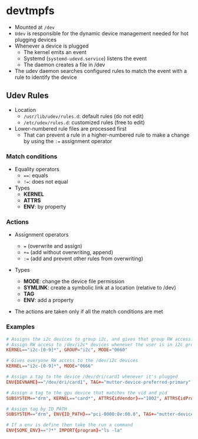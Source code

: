 # devtmpfs

- Mounted at `/dev`
- `Udev` is responsible for the dynamic device management needed for hot plugging devices
- Whenever a device is plugged
  - The kernel emits an event
  - Systemd (`systemd-udevd.service`) listens the event
  - The daemon creates a file in /dev
- The udev daemon searches configured rules to match the event with a rule to identify the device

## Udev Rules

- Location
  - `/usr/lib/udev/rules.d`: default rules (do not edit)
  - `/etc/udev/rules.d`: customized rules (free to edit)
- Lower-numbered rule files are processed first
  - That can prevent a rule in a higher-numbered rule to make a change by using the `:=` assignment operator

### Match conditions

- Equality operators
  - `==`: equals
  - `!=`: does not equal
- Types
  - **KERNEL**
  - **ATTRS**
  - **ENV**: by property

### Actions

- Assignment operators
  - `=` (overwrite and assign)
  - `+=` (add without overwriting, append)
  - `:=` (add and prevent other rules from overwriting)
- Types

  - **MODE**: change the device file permission
  - **SYMLINK**: create a symbolic link at a location (relative to /dev)
  - **TAG**
  - **ENV**: add a property

- The actions are taken only if all the match conditions are met

### Examples

```conf
# Assigns the i2c devices to group i2c, and gives that group RW access:
# Assign RW access to /dev/i2c* devices whenever the user is in i2c group
KERNEL=="i2c-[0-9]*", GROUP="i2c", MODE="0660"

# Gives everyone RW access to the /dev/i2c devices
KERNEL=="i2c-[0-9]*", MODE="0666"

# Assign a tag to the device /dev/dri/card1 whenever it's plugged
ENV{DEVNAME}=="/dev/dri/card1", TAG+="mutter-device-preferred-primary"

# Assign a tag to the gpu device that matches the vid and pid
SUBSYSTEM=="drm", KERNEL=="card*", ATTRS{idVendor}=="1002", ATTRS{idProduct}=="73ff", TAG+="mutter-device-preferred-primary"

# Assign tag by ID_PATH
SUBSYSTEM=="drm", ENV{ID_PATH}=="pci-0000:0e:00.0", TAG+="mutter-device-preferred-primary"

# If a env is define then take the run a command
ENV{SOME_ENV}=="?*" IMPORT{program}="ls -la"
```
